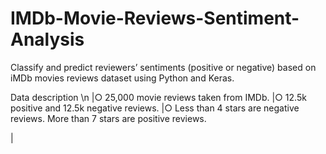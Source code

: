 # IMDb-Movie-Reviews-Sentiment-Analysis
Classify and predict reviewers’ sentiments (positive or negative) based on iMDb movies reviews dataset using Python and Keras.

Data description \n
  |○ 25,000 movie reviews taken from IMDb.
  |○ 12.5k positive and 12.5k negative reviews.
  |○ Less than 4 stars are negative reviews. More than 7 stars are positive reviews.

|[](approach.PNG)
